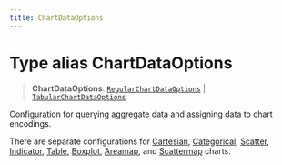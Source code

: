```yaml
---
title: ChartDataOptions
---
```


# Type alias ChartDataOptions

> **ChartDataOptions**: [`RegularChartDataOptions`](../../sdk-ui/type-aliases/type-alias.RegularChartDataOptions.md) \| [`TabularChartDataOptions`](../../sdk-ui/type-aliases/type-alias.TabularChartDataOptions.md)

Configuration for querying aggregate data and assigning data to chart encodings.

There are separate configurations for [Cartesian](../interfaces/interface.CartesianChartDataOptions.md),
[Categorical](../interfaces/interface.CategoricalChartDataOptions.md),
[Scatter](../interfaces/interface.ScatterChartDataOptions.md),
[Indicator](../interfaces/interface.IndicatorChartDataOptions.md),
[Table](../interfaces/interface.TableDataOptions.md),
[Boxplot](type-alias.BoxplotChartDataOptions.md),
[Areamap](../interfaces/interface.AreamapChartDataOptions.md), and
[Scattermap](../interfaces/interface.ScattermapChartDataOptions.md) charts.
